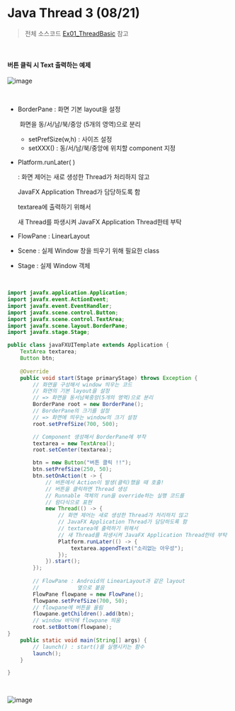 # Java Thread 3 (08/21)

> 전체 소스코드 [Ex01_ThreadBasic](https://github.com/5dddddo/java/blob/master/0821_Java_SE_programming/Ex01_ThreadBasic.java) 참고

<br>

#### 버튼 클릭 시 Text 출력하는 예제

![image](https://user-images.githubusercontent.com/50972986/63426646-5095d280-c44e-11e9-8aa8-432832949333.png)

<br>

- BorderPane : 화면 기본 layout을 설정

  ​					    화면을 동/서/남/북/중앙 (5개의 영역)으로 분리

  - setPrefSize(w,h) : 사이즈 설정
  - setXXX() : 동/서/남/북/중앙에 위치할 component 지정

- Platform.runLater( )

  : 화면 제어는 새로 생성한 Thread가 처리하지 않고

    JavaFX Application Thread가 담당하도록 함

    textarea에 출력하기 위해서

   새 Thread를 파생시켜 JavaFX Application Thread한테 부탁

- FlowPane : LinearLayout
- Scene : 실제 Window 창을 띄우기 위해 필요한 class
- Stage : 실제 Window 객체

<br>

```java
import javafx.application.Application;
import javafx.event.ActionEvent;
import javafx.event.EventHandler;
import javafx.scene.control.Button;
import javafx.scene.control.TextArea;
import javafx.scene.layout.BorderPane;
import javafx.stage.Stage;

public class javaFXUITemplate extends Application {
	TextArea textarea;
	Button btn;
    
	@Override
	public void start(Stage primaryStage) throws Exception {
		// 화면을 구성해서 window 띄우는 코드
		// 화면의 기본 layout을 설정
        // => 화면을 동서남북중앙(5개의 영역)으로 분리
		BorderPane root = new BorderPane();
		// BorderPane의 크기를 설정
        // => 화면에 띄우는 window의 크기 설정
		root.setPrefSize(700, 500);

		// Component 생성해서 BorderPane에 부착
		textarea = new TextArea();
		root.setCenter(textarea);

		btn = new Button("버튼 클릭 !!");
		btn.setPrefSize(250, 50);
		btn.setOnAction(t -> {
			// 버튼에서 Action이 발생(클릭)했을 때 호출!
			// 버튼을 클릭하면 Thread 생성
			// Runnable 객체의 run을 override하는 실행 코드를
			// 람다식으로 표현
			new Thread(() -> {
				// 화면 제어는 새로 생성한 Thread가 처리하지 않고
				// JavaFX Application Thread가 담당하도록 함
				// textarea에 출력하기 위해서
				// 새 Thread를 파생시켜 JavaFX Application Thread한테 부탁
				Platform.runLater(() -> {
					textarea.appendText("소리없는 아우성");
				});
			}).start();
		});
        
        // FlowPane : Android의 LinearLayout과 같은 layout
        // 			  옆으로 붙음
		FlowPane flowpane = new FlowPane();
		flowpane.setPrefSize(700, 50);
		// flowpane에 버튼을 올림
		flowpane.getChildren().add(btn);
        // window 바닥에 flowpane 띄움
		root.setBottom(flowpane);
}
    public static void main(String[] args) {
        // launch() : start()를 실행시키는 함수
        launch();
    }

}
```

<br>

![image](https://user-images.githubusercontent.com/50972986/63426893-dd409080-c44e-11e9-9420-95febeef6c9d.png)